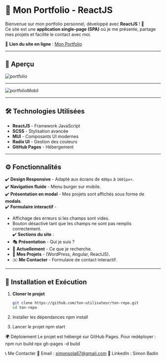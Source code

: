 # 🎨 Mon Portfolio - ReactJS

Bienvenue sur mon portfolio personnel, développé avec **ReactJS** ! 🚀  
Ce site est une **application single-page (SPA)** où je me présente, partage mes projets et facilite le contact avec moi.  

🔗 **Lien du site en ligne** : [Mon Portfolio]([https://ton-github.github.io/ton-repo](https://simon69500.github.io/Portfolio-Simon/))  

---

## 🌟 Aperçu

![portfolio](https://github.com/user-attachments/assets/3f28710c-fb5d-4a50-ac8b-581c1ec50ee2)



---

![portfolioMobil](https://github.com/user-attachments/assets/e16b8453-a125-4921-bb34-43286dba9eb0)


---

## 🛠️ Technologies Utilisées

- **ReactJS** - Framework JavaScript  
- **SCSS** - Stylisation avancée  
- **MUI** - Composants UI modernes  
- **Radix UI** - Gestion des couleurs  
- **GitHub Pages** - Hébergement  

---

## ⚙️ Fonctionnalités

✔️ **Design Responsive** - Adapté aux écrans de `480px` à `1601px+`.  
✔️ **Navigation fluide** - Menu burger sur mobile.  
✔️ **Présentation en modal** - Mes projets sont affichés sous forme de **modals**.  
✔️ **Formulaire interactif** -  
  - Affichage des erreurs si les champs sont vides.  
  - Bouton désactivé tant que les champs ne sont pas remplis correctement.  
✔️ **Sections du site** :  
  - 🎭 **Présentation** - Qui je suis ?  
  - 🎯 **Actuellement** - Ce que je recherche.  
  - 💼 **Mes Projets** - (WordPress, Angular, ReactJS).  
  - ✉️ **Me Contacter** - Formulaire de contact interactif.  

---

## 🚀 Installation et Exécution

1. **Cloner le projet**  
   ```bash
   git clone https://github.com/ton-utilisateur/ton-repo.git
   cd ton-repo

2. Installer les dépendances
   npm install
   
3. Lancer le projet
   npm start

🌍 Déploiement
  Le projet est hébergé sur GitHub Pages. Pour redéployer :
  npm run build
  npx gh-pages -d build

📞 Me Contacter
📧 Email : simonsola67@gmail.com
🔗 LinkedIn : Simon Badin

